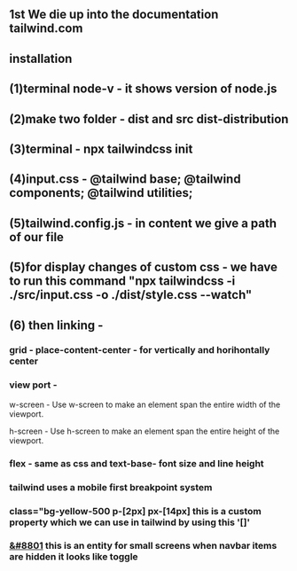 ## 1st We die up into the documentation tailwind.com
## installation 
## (1)terminal node-v - it shows version of node.js
## (2)make two folder - dist and src  dist-distribution
## (3)terminal - npx tailwindcss init
## (4)input.css - @tailwind base; @tailwind components; @tailwind utilities;
## (5)tailwind.config.js - in content we give a path of our file
## (5)for display changes of custom css - we have to run this command "npx tailwindcss -i ./src/input.css -o ./dist/style.css --watch"
## (6) then linking - <link rel="stylesheet" href="style.css">

### grid - place-content-center - for vertically and horihontally center 

### view port -
w-screen - Use w-screen to make an element span the entire width of the viewport.

h-screen - Use h-screen to make an element span the entire height of the viewport.

### flex - same as css and text-base- font size and line height

### tailwind uses a mobile first breakpoint system

### class="bg-yellow-500 p-[2px] px-[14px] this is a custom property which we can use in tailwind by using this '[]'

### <a href="#">&#8801</a> this is an entity for small screens when navbar items are hidden it looks like toggle